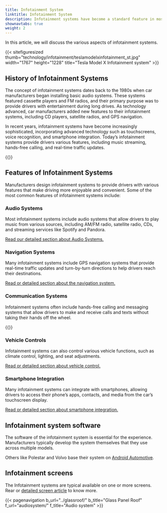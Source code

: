 ```yaml
---
title: Infotainment System
linktitle: Infotainment System
description: Infotainment systems have become a standard feature in most modern cars. They combine entertainment and information functionalities, providing drivers access to music, navigation, communication, and vehicle controls.
shownavtabs: true
weight: 2
---
```

<!-- markdownlint-disable MD033 -->
 In this article, we will discuss the various aspects of infotainment systems.

 {{< sitefiguresized thumb="technology/infotainment/teslamodelxinfotainment_st.jpg" width="1767" height="1228" title="Tesla Model X Infotainment system" >}}


## History of Infotainment Systems

The concept of infotainment systems dates back to the 1980s when car manufacturers began installing basic audio systems. These systems featured cassette players and FM radios, and their primary purpose was to provide drivers with entertainment during long drives. As technology advanced, car manufacturers added new features to their infotainment systems, including CD players, satellite radios, and GPS navigation.

In recent years, infotainment systems have become increasingly sophisticated, incorporating advanced technology such as touchscreens, voice recognition, and smartphone integration. Today’s infotainment systems provide drivers various features, including music streaming, hands-free calling, and real-time traffic updates.

{{<evkxdisplayaddarticle />}}

## Features of Infotainment Systems

Manufacturers design infotainment systems to provide drivers with various features that make driving more enjoyable and convenient. Some of the most common features of infotainment systems include:

### Audio Systems

Most infotainment systems include audio systems that allow drivers to play music from various sources, including AM/FM radio, satellite radio, CDs, and streaming services like Spotify and Pandora.

[Read our detailed section about Audio Systems.](audiosystem)

### Navigation Systems

Many infotainment systems include GPS navigation systems that provide real-time traffic updates and turn-by-turn directions to help drivers reach their destinations.

[Read or detailed section about the navigation system.](navigation)

### Communication Systems

Infotainment systems often include hands-free calling and messaging systems that allow drivers to make and receive calls and texts without taking their hands off the wheel.

{{<evkxdisplayaddarticle />}}

### Vehicle Controls

Infotainment systems can also control various vehicle functions, such as climate control, lighting, and seat adjustments.

[Read or detailed section about vehicle control.](vehiclecontrol)

### Smartphone Integration

Many infotainment systems can integrate with smartphones, allowing drivers to access their phone’s apps, contacts, and media from the car’s touchscreen display.

[Read or detailed section about smartphone integration.](smartphoneintegration)

## Infotainment system software

The software of the infotainment system is essential for the experience. Manufacturers typically develop the system themselves that they use across multiple models.

Others like Polestar and Volvo base their system on [Android Automotive](https://source.android.com/docs/devices/automotive/start/what_automotive).

## Infotainment screens

The Infotainment systems are typical available on one or more screens. Rear or [detailed screen article](../userinterface/screens/) to know more.

{{< pagenavigation b_url="../glassroof/" b_title="Glass Panel Roof" f_url="audiosystem/" f_title="Audio system" >}}